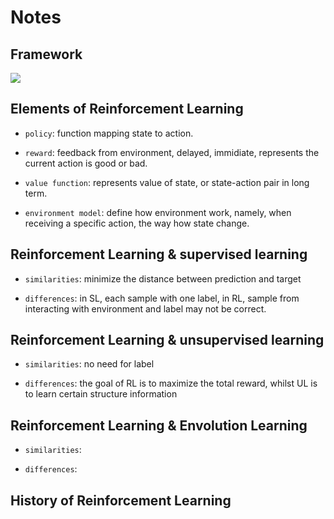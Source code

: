 # Notes

## Framework


![](https://github.com/fujunustc/Reinforcement-Learning-An-Introduction/raw/master/chapter%201/framework.png)

## Elements of Reinforcement Learning 
 
 + `policy`: function mapping state to action.
 
 + `reward`:  feedback from environment, delayed, immidiate, represents the current action is good or bad.
 
 + `value function`: represents value of state, or state-action pair in long term.
 
 + `environment model`: define how environment work, namely, when receiving a specific action, the way how state change.


## Reinforcement Learning & supervised learning 

+ `similarities`: minimize the distance between prediction and target 

+ `differences`: in SL, each sample with one label, in RL, sample from interacting with environment and label may not be correct.

## Reinforcement Learning & unsupervised learning 

+ `similarities`: no need for label

+ `differences`: the goal of RL is to maximize the total reward, whilst UL is to learn certain structure information

## Reinforcement Learning & Envolution Learning 

+ `similarities`: 

+ `differences`: 
 
## History of Reinforcement Learning
 
 
